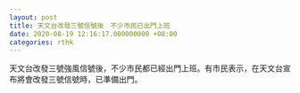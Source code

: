 ```yaml
---
layout: post
title: 天文台改發三號信號後　不少市民已出門上班
date: 2020-08-19 12:16:17.000000000 +08:00
categories: rthk
---
```


天文台改發三號強風信號後，不少市民都已經出門上班。有市民表示，在天文台宣布將會改發三號信號時，已準備出門。
